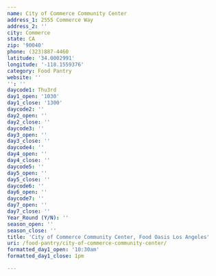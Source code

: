 ```yaml
---
name: City of Commerce Community Center
address_1: 2555 Commerce Way
address_2: ''
city: Commerce
state: CA
zip: '90040'
phone: (323)887-4460
latitude: '34.0002991'
longitude: '-118.1559376'
category: Food Pantry
website: ''
'': ''
daycode1: Thu3rd
day1_open: '1030'
day1_close: '1300'
daycode2: ''
day2_open: ''
day2_close: ''
daycode3: ''
day3_open: ''
day3_close: ''
daycode4: ''
day4_open: ''
day4_close: ''
daycode5: ''
day5_open: ''
day5_close: ''
daycode6: ''
day6_open: ''
daycode7: ''
day7_open: ''
day7_close: ''
Year_Round (Y/N): ''
season_open: ''
season_close: ''
title: 'City of Commerce Community Center, Food Oasis Los Angeles'
uri: /food-pantry/city-of-commerce-community-center/
formatted_day1_open: '10:30am'
formatted_day1_close: 1pm

---
```

